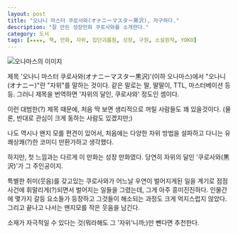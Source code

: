 ```yaml
---
layout: post
title: "오나니 마스터 쿠로사와(オナニーマスター黒沢), 자구하다."
description: "잘 만든 성장만화 쿠로사와를 소개한다."
category: 도서
tags: [★★★★, 책, 만화, 자위, 집단괴롭힘, 성장, 구원, 소설원작, YOKO]
---
```


![오나마스의 이미지](https://lh4.googleusercontent.com/-1QoJZtZRrtE/VMJPI7t-jQI/AAAAAAAAOkw/MZq-MrAI4_4/w700-h525-no/onamas.jpg "잘 다듬어진듯한 그림체는 아니지만, 분위기 하나는 잘 뽑아낸다.")

제목 '오나니 마스터 쿠로사와(オナニーマスター黒沢)'(이하 오나마스)에서 "오나니(オナニー)"란 "자위"를 말하는 것이다.
같은 말로는 딸, 딸딸이, TTL, 마스터베이션 등등.
그러니 제목을 번역하면 '자위의 달인, 쿠로사와' 정도인 셈이다.

이런 대범한(?) 제목 때문에, 처음 딱 보면 생리적으로 꺼릴 사람들도 꽤 있을것이다.
(물론, 반대로 관심이 크게 동하는 사람도 있겠지만;)

나도 역시나 왠지 모를 편견이 있어서, 처음에는 다양한 자위 방법을 설파하고 다니는 유쾌상쾌(?)한 코미디 만환가하고 생각했다.

하지만, 첫 느낌과는 다르게 이 만화는 성장 만화였다.
당연히 자위의 달인 '쿠로사와(黒沢)'가 그 주인공이지.

특별한 취미(웃음)를 갖고있는 쿠로사와가 어느날 우연이 벌어지게된 일을 계기로 점점 사건에 휘말리게(?)되면서 벌어지는 일들을 그렸는데, 그게 아주 흥미진진하다.
인물간에 몇가지 갈등 요소들가 등장하고 그것들이 해소되는 과정도 크게 억지스럽지 않았다.
그리고 끝나고 나서는 왠지모를 작은 웃음을 남긴다.

소재가 자극적일 수 있다는 것(뭐라해도 그 '자위'니까;)만 뺀다면 추천한다.
